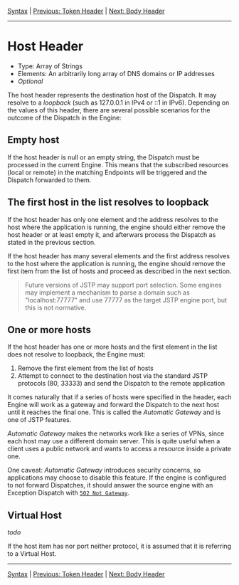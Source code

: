 [Syntax](index.md) | [Previous: Token Header](token.md) | [Next: Body Header](body.md)

---

Host Header
===========

- Type: Array of Strings
- Elements: An arbitrarily long array of DNS domains or IP addresses
- _Optional_

The host header represents the destination host of the Dispatch. It may resolve to a _loopback_ (such as 127.0.0.1 in IPv4 or ::1 in IPv6). Depending on the values of this header, there are several possible scenarios for the outcome of the Dispatch in the Engine:

Empty host
----------

If the host header is null or an empty string, the Dispatch must be processed in the current Engine. This means that the subscribed resources (local or remote) in the matching Endpoints will be triggered and the Dispatch forwarded to them.

The first host in the list resolves to loopback
-----------------------------------------------

If the host header has only one element and the address resolves to the host where the application is running, the engine should either remove the host header or at least empty it, and afterwars process the Dispatch as stated in the previous section.

If the host header has many several elements and the first address resolves to the host where the application is running, the engine should remove the first item from the list of hosts and proceed as described in the next section.

> Future versions of JSTP may support port selection. Some engines may implement a mechanism to parse a domain such as "localhost:77777" and use 77777 as the target JSTP engine port, but this is not normative.

One or more hosts
-----------------

If the host header has one or more hosts and the first element in the list does not resolve to loopback, the Engine must:

1. Remove the first element from the list of hosts
2. Attempt to connect to the destination host via the standard JSTP protocols (80, 33333) and send the Dispatch to the remote application

It comes naturally that if a series of hosts were specified in the header, each Engine will work as a gateway and forward the Dispatch to the next host until it reaches the final one. This is called the _Automatic Gateway_ and is one of JSTP features.

_Automatic Gateway_ makes the networks work like a series of VPNs, since each host may use a different domain server. This is quite useful when a client uses a public network and wants to access a resource inside a private one. 

One caveat: _Automatic Gateway_ introduces security concerns, so applications may choose to disable this feature. If the engine is configured to not forward Dispatches, it should answer the source engine with an Exception Dispatch with [`502 Not Gateway`](exception.md#502-not-gateway).

Virtual Host
------------

_todo_


If the host item has nor port neither protocol, it is assumed that it is referring to a Virtual Host.

---

[Syntax](index.md) | [Previous: Token Header](token.md) | [Next: Body Header](body.md)
